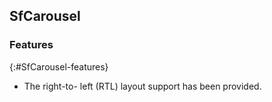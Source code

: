 ## SfCarousel

### Features
{:#SfCarousel-features}

*  The right-to- left (RTL) layout support has been provided.